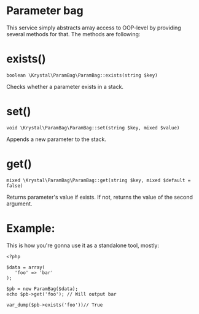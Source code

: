 
Parameter bag
============

This service simply abstracts array access to OOP-level by providing several methods for that. The methods are following:


# exists()

    boolean \Krystal\ParamBag\ParamBag::exists(string $key)

Checks whether a parameter exists in a stack.

# set()

    void \Krystal\ParamBag\ParamBag::set(string $key, mixed $value)

Appends a new parameter to the stack.

# get()

    mixed \Krystal\ParamBag\ParamBag::get(string $key, mixed $default = false)

Returns parameter's value if exists. If not, returns the value of the second argument.


# Example:

This is how you're gonna use it as a standalone tool, mostly:

    <?php
    
    $data = array(
       'foo' => 'bar'
    );
    
    $pb = new ParamBag($data);
    echo $pb->get('foo'); // Will output bar
    
    var_dump($pb->exists('foo'))// True